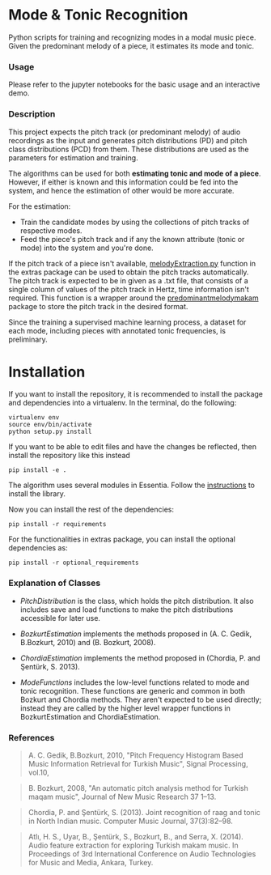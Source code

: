 # Mode & Tonic Recognition
Python scripts for training and recognizing modes in a modal music piece. Given the predominant melody of a piece, it estimates its mode and tonic.

### Usage
Please refer to the jupyter notebooks for the basic usage and an interactive demo.

### Description
This project expects the pitch track (or predominant melody) of audio recordings as the input and generates pitch distributions (PD) and
pitch class distributions (PCD) from them. These distributions are used as the parameters for estimation and training.

The algorithms can be used for both **estimating tonic and mode of a piece**. However, if either is known and this information could be
fed into the system, and hence the estimation of other would be more accurate.

For the estimation:
* Train the candidate modes by using the collections of pitch tracks of respective modes.
* Feed the piece's pitch track and if any the known attribute (tonic or mode) into the system and you're done.

If the pitch track of a piece isn't available, [melodyExtraction.py](https://github.com/altugkarakurt/ModeTonicEstimation/blob/master/extras/melodyExtraction.py) function in the extras package can be used to obtain the pitch tracks automatically. The pitch track is expected to be in given as a .txt file, that consists of a single column of values of the pitch track in Hertz, time information isn't required. This function is a wrapper around the [predominantmelodymakam](https://github.com/sertansenturk/predominantmelodymakam) package to store the pitch track in the desired format.

Since the training a supervised machine learning process, a dataset for each mode, including pieces with annotated tonic frequencies, is preliminary.

Installation
============

If you want to install the repository, it is recommended to install the package and dependencies into a virtualenv. In the terminal, do the following:

    virtualenv env
    source env/bin/activate
    python setup.py install

If you want to be able to edit files and have the changes be reflected, then
install the repository like this instead

    pip install -e .

The algorithm uses several modules in Essentia. Follow the [instructions](essentia.upf.edu/documentation/installing.html) to install the library.

Now you can install the rest of the dependencies:

    pip install -r requirements

For the functionalities in extras package, you can install the optional dependencies as:

    pip install -r optional_requirements

### Explanation of Classes
* *PitchDistribution* is the class, which holds the pitch distribution. It also includes save and load functions to make the pitch distributions accessible for later use.

* *BozkurtEstimation* implements the methods proposed in (A. C. Gedik, B.Bozkurt, 2010) and (B. Bozkurt, 2008).

* *ChordiaEstimation* implements the method proposed in (Chordia, P. and Şentürk, S. 2013).

* *ModeFunctions* includes the low-level functions related to mode and tonic recognition. These functions are generic and common in both Bozkurt and Chordia methods.
They aren't expected to be used directly; instead they are called by the higher level wrapper functions in BozkurtEstimation and ChordiaEstimation.

### References

> A. C. Gedik, B.Bozkurt, 2010, "Pitch Frequency Histogram Based Music Information Retrieval for Turkish Music", Signal Processing, vol.10,

> B. Bozkurt, 2008, "An automatic pitch analysis method for Turkish maqam music", Journal of New Music Research 37 1–13.

> Chordia, P. and Şentürk, S. (2013). Joint recognition of raag and tonic in North Indian music. Computer Music Journal, 37(3):82–98.

> Atlı, H. S., Uyar, B., Şentürk, S., Bozkurt, B., and Serra, X. (2014). Audio feature extraction for exploring Turkish makam music. In Proceedings of 3rd International Conference on Audio Technologies for Music and Media, Ankara, Turkey.
